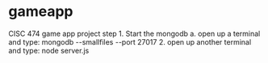 # gameapp
CISC 474 game app project
step 1. Start the mongodb
        a. open up a terminal and type: mongodb --smallfiles --port 27017
    2. open up another terminal and type: node server.js    